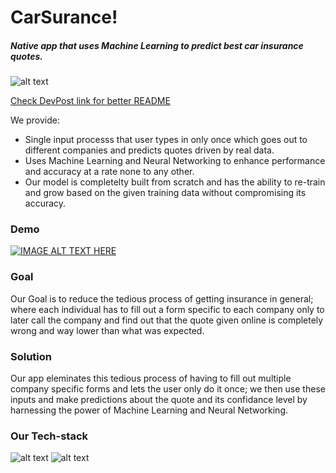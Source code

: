 # CarSurance!
##### Native app that uses Machine Learning to predict best car insurance quotes.  

![alt text](https://files.slack.com/files-pri/TSN2M1MGR-FTED78JKW/untitled_11.png  "Carsurance")

[Check DevPost link for better README](https://devpost.com/software/qhacks2020-0cu3fq)


We provide:
  - Single input processs that user types in only once which goes out to different companies and predicts quotes driven by real data. 
  - Uses Machine Learning and Neural Networking to enhance performance and accuracy at a rate none to any other.
  - Our model is completelty built from scratch and has the ability to re-train and grow based on the given training data without compromising its accuracy.

### Demo
[![IMAGE ALT TEXT HERE]()](hmov)

### Goal
Our Goal is to reduce the tedious process of getting insurance in general; where each individual has to fill out a form specific to each company only to later call the company and find out that the quote given online is completely wrong and way lower than what was expected.
### Solution
Our app eleminates this tedious process of having to fill out multiple company specific forms and lets the user only do it once; we then use these inputs and make predictions about the quote and its confidance level by harnessing the power of Machine Learning and Neural Networking.
### Our Tech-stack

![alt text](https://blog.launchdarkly.com/wp-content/uploads/2019/05/react-native-workshop-1024x538.jpg ) 
![alt text](https://cdn.dribbble.com/users/166244/screenshots/6167826/tf_dribbb.png) 
